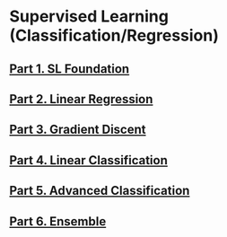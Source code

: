 # Supervised Learning (Classification/Regression)

## [Part 1. SL Foundation](https://github.com/EricChoii/lg-ai-auto-driving-radar-sensor/blob/main/supervised-learning/sl-foundation.md)
## [Part 2. Linear Regression](https://github.com/EricChoii/lg-ai-auto-driving-radar-sensor/blob/main/supervised-learning/linear-regression.md)
## [Part 3. Gradient Discent](https://github.com/EricChoii/lg-ai-auto-driving-radar-sensor/blob/main/supervised-learning/gradient-discent.md)
## [Part 4. Linear Classification](https://github.com/EricChoii/lg-ai-auto-driving-radar-sensor/blob/main/supervised-learning/linear-classification.md)
## [Part 5. Advanced Classification](https://github.com/EricChoii/lg-ai-auto-driving-radar-sensor/blob/main/supervised-learning/advanced-classification.md)
## [Part 6. Ensemble](https://github.com/EricChoii/lg-ai-auto-driving-radar-sensor/blob/main/supervised-learning/ensemble.md)
